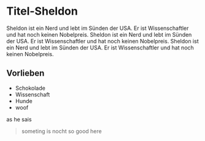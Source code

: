 # Titel-Sheldon

Sheldon ist ein Nerd und lebt im Sünden der USA.  Er ist Wissenschaftler und hat noch keinen Nobelpreis.
Sheldon ist ein Nerd und lebt im Sünden der USA.  Er ist Wissenschaftler und hat noch keinen Nobelpreis.
Sheldon ist ein Nerd und lebt im Sünden der USA.  Er ist Wissenschaftler und hat noch keinen Nobelpreis.

## Vorlieben

* Schokolade
* Wissenschaft
* Hunde
* woof


as he sais
> someting is nocht
> so good here